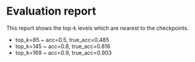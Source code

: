 # Evaluation report
This report shows the top-k levels which are nearest to the checkpoints.
+ top_k=85 ~ acc=0.5, true_acc=0.485
+ top_k=145 ~ acc=0.8, true_acc=0.816
+ top_k=169 ~ acc=0.9, true_acc=0.903
